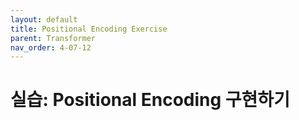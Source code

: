 ```yaml
---
layout: default
title: Positional Encoding Exercise
parent: Transformer
nav_order: 4-07-12
---
```


# 실습: Positional Encoding 구현하기

